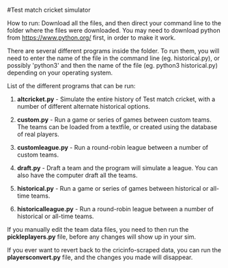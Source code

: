 #Test match cricket simulator

How to run: Download all the files, and then direct your command line to the folder where the files were downloaded. You may need to download python from https://www.python.org/ first, in order to make it work.

There are several different programs inside the folder. To run them, you will need to enter the name of the file in the command line (eg. historical.py), or possibly 'python3' and then the name of the file (eg. python3 historical.py) depending on your operating system.

List of the different programs that can be run:

1. **altcricket.py** - Simulate the entire history of Test match cricket, with a number of different alternate historical options.

2. **custom.py** - Run a game or series of games between custom teams. The teams can be loaded from a textfile, or created using the database of real players.

3. **customleague.py** - Run a round-robin league between a number of custom teams.

4. **draft.py** - Draft a team and the program will simulate a league. You can also have the computer draft all the teams.

5. **historical.py** - Run a game or series of games between historical or all-time teams. 

6. **historicalleague.py** - Run a round-robin league between a number of historical or all-time teams.


If you manually edit the team data files, you need to then run the **pickleplayers.py** file, before any changes will show up in your sim.

If you ever want to revert back to the cricinfo-scraped data, you can run the **playersconvert.py** file, and the changes you made will disappear.
